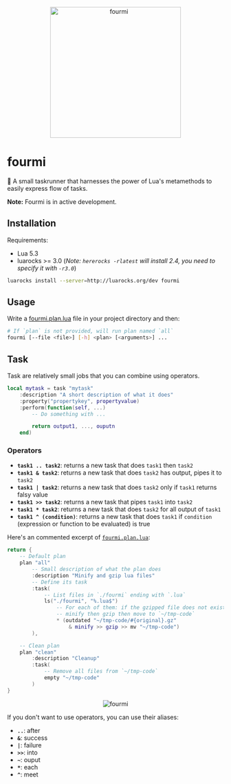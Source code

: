 <p align="center">
    <img src="https://github.com/giann/fourmi/raw/master/assets/logo.png" alt="fourmi" height="304">
</p>


# fourmi
🐜 A small taskrunner that harnesses the power of Lua's metamethods to easily express flow of tasks.

**Note:** Fourmi is in active development.

## Installation

Requirements:
- Lua 5.3
- luarocks >= 3.0 (_Note: `hererocks -rlatest` will install 2.4, you need to specify it with `-r3.0`_)

```bash
luarocks install --server=http://luarocks.org/dev fourmi
```

## Usage

Write a [fourmi.plan.lua](#plan) file in your project directory and then:

```bash
# If `plan` is not provided, will run plan named `all`
fourmi [--file <file>] [-h] <plan> [<arguments>] ...
```

## Task

Task are relatively small jobs that you can combine using operators.

```lua
local mytask = task "mytask"
    :description "A short description of what it does"
    :property("propertykey", propertyvalue)
    :perform(function(self, ...)
        -- Do something with ...

        return output1, ..., ouputn
    end)
```

### Operators

- **`task1 .. task2`**: returns a new task that does `task1` then `task2`
- **`task1 & task2`**: returns a new task that does `task2` has output, pipes it to `task2`
- **`task1 | task2`**: returns a new task that does `task2` only if `task1` returns falsy value
- **`task1 >> task2`**: returns a new task that pipes `task1` into `task2`
- **`task1 * task2`**: returns a new task that does `task2` for all output of `task1`
- **`task1 ^ (condition)`**: returns a new task that does `task1` if `condition` (expression or function to be evaluated) is true

Here's an commented excerpt of [`fourmi.plan.lua`](https://github.com/giann/fourmi/blob/master/example-fourmi.plan.lua):

```lua
return {
    -- Default plan
    plan "all"
        -- Small description of what the plan does
        :description "Minify and gzip lua files"
        -- Define its task
        :task(
            -- List files in `./fourmi` ending with `.lua`
            ls("./fourmi", "%.lua$")
                -- For each of them: if the gzipped file does not exist or is older than the original,
                -- minify then gzip then move to `~/tmp-code`
                * (outdated "~/tmp-code/#{original}.gz"
                    & minify >> gzip >> mv "~/tmp-code")
        ),

    -- Clean plan
    plan "clean"
        :description "Cleanup"
        :task(
            -- Remove all files from `~/tmp-code`
            empty "~/tmp-code"
        )
}
```

<p align="center">
    <img src="https://github.com/giann/fourmi/raw/master/assets/result.png" alt="fourmi">
</p>


If you don't want to use operators, you can use their aliases:
- **`..`**: after
- **`&`**: success
- **`|`**: failure
- **`>>`**: into
- **`~`**: ouput
- **`*`**: each
- **`^`**: meet
